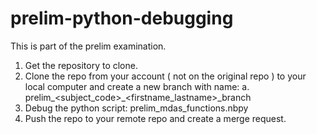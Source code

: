 # prelim-python-debugging

This is part of the prelim examination.

1. Get the repository to clone.
2. Clone the repo from your account ( not on the original repo ) to your local computer and create a new branch with name:
   a. prelim_<subject_code>_<firstname_lastname>_branch
3. Debug the python script: prelim_mdas_functions.nbpy
4. Push the repo to your remote repo and create a merge request.
